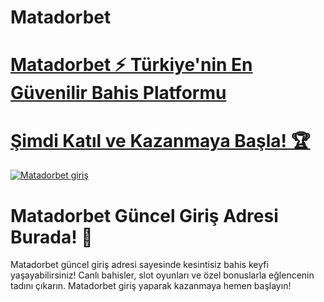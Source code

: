# Matadorbet
# <a href="https://cutt.ly/h0l1ganbetrt">Matadorbet ⚡ Türkiye'nin En Güvenilir Bahis Platformu</a>

# <a href="https://cutt.ly/h0l1ganbetrt">Şimdi Katıl ve Kazanmaya Başla! 🏆</a>

<a href="https://cutt.ly/h0l1ganbetrt">
  <img src="https://i.ibb.co/Q7DKFr0p/matadorbet.jpg" alt="Matadorbet giriş" title="Matadorbet giriş" style="max-width: 100%; border: 3px;">
</a>

# Matadorbet Güncel Giriş Adresi Burada! 🚀

Matadorbet güncel giriş adresi sayesinde kesintisiz bahis keyfi yaşayabilirsiniz! Canlı bahisler, slot oyunları ve özel bonuslarla eğlencenin tadını çıkarın. Matadorbet giriş yaparak kazanmaya hemen başlayın!
